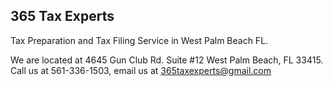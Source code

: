## 365 Tax Experts
Tax Preparation and Tax Filing Service in West Palm Beach FL.

We are located at 4645 Gun Club Rd. Suite #12 West Palm Beach, FL 33415. Call us at 561-336-1503, email us at 365taxexperts@gmail.com
